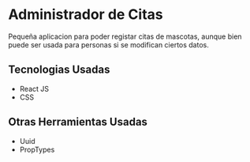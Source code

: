 # Administrador de Citas

Pequeña aplicacion para poder registar citas de mascotas, aunque bien puede ser usada para personas si se modifican ciertos datos.

## Tecnologias Usadas

* React JS
* CSS

## Otras Herramientas Usadas

* Uuid
* PropTypes


